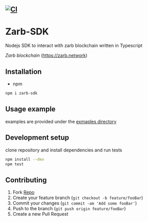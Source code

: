 [![CI](https://github.com/Ali-Meh/zarb-sdk/actions/workflows/CI.yml/badge.svg)](https://github.com/Ali-Meh/zarb-sdk/actions/workflows/CI.yml)
------
# Zarb-SDK

Nodejs SDK to interact with zarb blockchain written in Typescript

*Zarb blockchain* (https://zarb.network)


## Installation


* npm
```sh
npm i zarb-sdk
```

## Usage example
examples are provided under the [exmaples directory](https://github.com/Ali-Meh/zarb-sdk/tree/master/example) 

## Development setup
clone repository and install dependencies and run tests

```sh
npm install --dev
npm test
```

## Contributing

1. Fork [Repo](<https://github.com/Ali-Meh/zarb-sdk/fork>)
2. Create your feature branch (`git checkout -b feature/fooBar`)
3. Commit your changes (`git commit -am 'Add some fooBar'`)
4. Push to the branch (`git push origin feature/fooBar`)
5. Create a new Pull Request

<!-- Markdown link & img dfn's -->